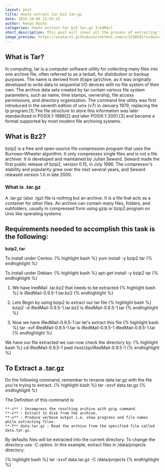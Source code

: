```yaml
---
layout: post
title: Howto extract tar bz2 tar.gz
date: 2016-10-08 12:55:23
author: Renan Rocha
categories: howto extract tar bz2 tar.gz IredMail
short_description: This post will cover all the process of extracting tar bz2 files
image_preview: https://avatars1.githubusercontent.com/u/5298501?v=3&s=466
---
```

## What is Tar?
In computing, tar is a computer software utility for collecting many files into one archive file, often referred to as a tarball, for distribution or backup purposes. The name is derived from (t)ape (ar)chive, as it was originally developed to write data to sequential I/O devices with no file system of their own. The archive data sets created by tar contain various file system parameters, such as name, time stamps, ownership, file access permissions, and directory organization. The command line utility was first introduced in the seventh edition of unix (v7) in January 1979, replacing the tp program.[1] The file structure to store this information was later standardized in POSIX.1-1988[2] and later POSIX.1-2001.[3] and became a format supported by most modern file archiving systems.

## What is Bz2?

bzip2 is a free and open-source file compression program that uses the Burrows–Wheeler algorithm. It only compresses single files and is not a file archiver. It is developed and maintained by Julian Seward. Seward made the first public release of bzip2, version 0.15, in July 1996. The compressor's stability and popularity grew over the next several years, and Seward released version 1.0 in late 2000.


### What is .tar.gz
A .tar.gz (also .tgz) file is nothing but an archive. It is a file that acts as a container for other files. An archive can contain many files, folders, and subfolders, usually in compressed form using gzip or bzip2 program on Unix like operating systems.

## Requirements needed to accomplish this task is the following:
**bzip2, tar**

To install under Centos: 
{% highlight bash %}
yum install -y bzip2 tar
{% endhighlight %}

To install under Debian: 
{% highlight bash %}
apt-get install -y bzip2 tar
{% endhighlight %}
<!--more-->

1. We have IredMail .tar.bz2 that needs to be extracted
{% highlight bash %}
ls
iRedMail-0.9.5-1.tar.bz2
{% endhighlight %}

2. Lets Begin by using bzip2 to extract our tar file
{% highlight bash %}
bzip2 -d iRedMail-0.9.5-1.tar.bz2
ls
iRedMail-0.9.5-1.tar
{% endhighlight %}

3. Now we have iRedMail-0.9.5-1.tar let's extract this file
{% highlight bash %}
tar -xvf iRedMail-0.9.5-1.tar
ls
iRedMail-0.9.5-1  iRedMail-0.9.5-1.tar
{% endhighlight %}

We have our file extracted we can now check the directory by:
{% highlight bash %}
cd iRedMail-0.9.5-1
pwd
/root/zip/iRedMail-0.9.5-1
{% endhighlight %}

## To Extract a .tar.gz

Do the following command, remember to rename data.tar.gz with the file you're trying to extract.
{% highlight bash %}
tar -zxvf data.tar.gz
{% endhighlight %}

The Definition of this command is:

    **-z** : Uncompress the resulting archive with gzip command.
    **-x** : Extract to disk from the archive.
    **-v** : Produce verbose output i.e. show progress and file names while extracting files.
    **-f** data.tar.gz : Read the archive from the specified file called data.tar.gz.

By defaults files will be extracted into the current directory. To change the directory use -C option. In this example, extract files in /data/projects directory:

{% highlight bash %}
tar -zxvf data.tar.gz -C /data/projects
{% endhighlight %}